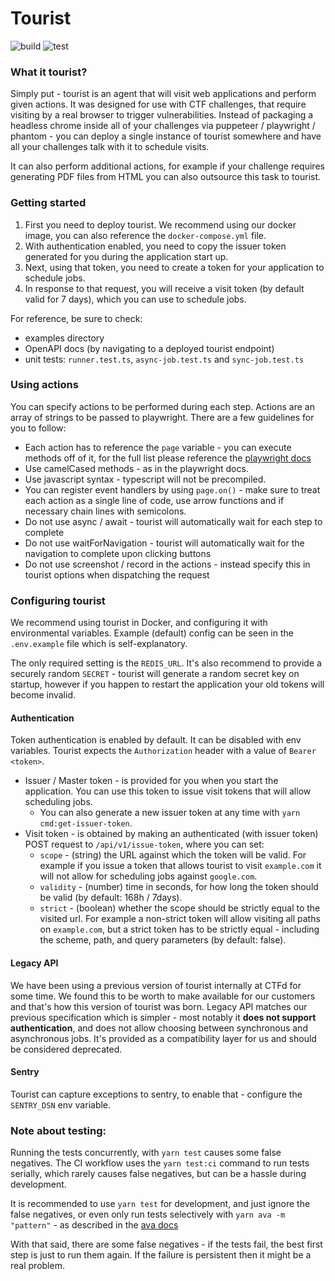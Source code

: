 # Tourist

![build](https://github.com/ctfd/tourist/actions/workflows/docker.yml/badge.svg)
![test](https://github.com/ctfd/tourist/actions/workflows/test.yml/badge.svg)


### What it tourist?

Simply put - tourist is an agent that will visit web applications and perform given actions.
It was designed for use with CTF challenges, that require visiting by a real browser to trigger vulnerabilities.
Instead of packaging a headless chrome inside all of your challenges via puppeteer / playwright / phantom - you can
deploy a single instance of tourist somewhere and have all your challenges talk with it to schedule visits.

It can also perform additional actions, for example if your challenge requires generating PDF files from HTML
you can also outsource this task to tourist.

### Getting started

1. First you need to deploy tourist. We recommend using our docker image, you can also reference the `docker-compose.yml` file.
2. With authentication enabled, you need to copy the issuer token generated for you during the application start up.
3. Next, using that token, you need to create a token for your application to schedule jobs.
4. In response to that request, you will receive a visit token (by default valid for 7 days), which you can use to schedule jobs.

For reference, be sure to check:
- examples directory
- OpenAPI docs (by navigating to a deployed tourist endpoint)
- unit tests: `runner.test.ts`, `async-job.test.ts` and `sync-job.test.ts`

### Using actions

You can specify actions to be performed during each step. Actions are an array of strings to be passed to playwright.
There are a few guidelines for you to follow:

- Each action has to reference the `page` variable - you can execute methods off of it, for the full list please reference the [playwright docs](https://playwright.dev/docs/api/class-page)
- Use camelCased methods - as in the playwright docs.
- Use javascript syntax - typescript will not be precompiled.
- You can register event handlers by using `page.on()` - make sure to treat each action as a single line of code, use arrow functions and if necessary chain lines with semicolons. 
- Do not use async / await - tourist will automatically wait for each step to complete
- Do not use waitForNavigation - tourist will automatically wait for the navigation to complete upon clicking buttons
- Do not use screenshot / record in the actions - instead specify this in tourist options when dispatching the request


### Configuring tourist

We recommend using tourist in Docker, and configuring it with environmental variables. Example (default) config can be
seen in the `.env.example` file which is self-explanatory.

The only required setting is the `REDIS_URL`. It's also recommend to provide a securely random `SECRET` - tourist will
generate a random secret key on startup, however if you happen to restart the application your old tokens will become
invalid.

#### Authentication

Token authentication is enabled by default. It can be disabled with env variables. Tourist expects the `Authorization` header with a value of `Bearer <token>`.

- Issuer / Master token - is provided for you when you start the application. You can use this token to issue visit tokens that will allow scheduling jobs.
  - You can also generate a new issuer token at any time with `yarn cmd:get-issuer-token`.
- Visit token - is obtained by making an authenticated (with issuer token) POST request to `/api/v1/issue-token`, where you can set:
  - `scope` - (string) the URL against which the token will be valid. For example if you issue a token that allows tourist to visit `example.com` it will not allow for scheduling jobs against `google.com`.
  - `validity` - (number) time in seconds, for how long the token should be valid (by default: 168h / 7days).
  - `strict` - (boolean) whether the scope should be strictly equal to the visited url. For example a non-strict token will allow visiting all paths on `example.com`, but a strict token has to be strictly equal - including the scheme, path, and query parameters (by default: false).

#### Legacy API

We have been using a previous version of tourist internally at CTFd for some time. We found this to be worth to make
available for our customers and that's how this version of tourist was born. Legacy API matches our previous
specification which is simpler - most notably it **does not support authentication**, and does not allow choosing between
synchronous and asynchronous jobs. It's provided as a compatibility layer for us and should be considered deprecated.


#### Sentry

Tourist can capture exceptions to sentry, to enable that - configure the `SENTRY_DSN` env variable.

### Note about testing:

Running the tests concurrently, with `yarn test` causes some false negatives. The CI workflow uses the `yarn test:ci`
command to run tests serially, which rarely causes false negatives, but can be a hassle during development.

It is recommended to use `yarn test` for development, and just ignore the false negatives, or even only run tests
selectively with `yarn ava -m "pattern"` - as described in the [ava docs](https://github.com/avajs/ava/blob/main/docs/05-command-line.md#running-tests-with-matching-titles)

With that said, there are some false negatives - if the tests fail, the best first step is just to run them again.
If the failure is persistent then it might be a real problem.
